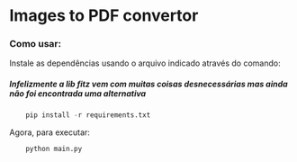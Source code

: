 # Images to PDF convertor

### Como usar:
<span>Instale as dependências usando o arquivo indicado através do comando:</span>
<h5>Infelizmente a lib fitz vem com muitas coisas desnecessárias mas ainda não foi encontrada uma alternativa</h5>

```python
    pip install -r requirements.txt
```

<span>Agora, para executar: </span>
```python
    python main.py
```
